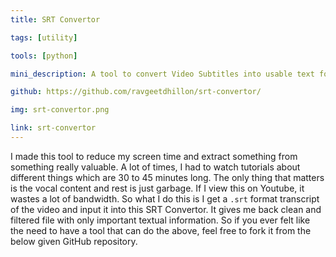 ```yaml
---
title: SRT Convertor

tags: [utility]

tools: [python]

mini_description: A tool to convert Video Subtitles into usable text format.

github: https://github.com/ravgeetdhillon/srt-convertor/

img: srt-convertor.png

link: srt-convertor
---
```


I made this tool to reduce my screen time and extract something from something really valuable. A lot of times, I had to watch tutorials about different things which are 30 to 45 minutes long. The only thing that matters is the vocal content and rest is just garbage. If I view this on Youtube, it wastes a lot of bandwidth. So what I do this is I get a `.srt` format transcript of the video and input it into this SRT Convertor. It gives me back clean and filtered file with only important textual information. So if you ever felt like the need to have a tool that can do the above, feel free to fork it from the below given GitHub repository.
